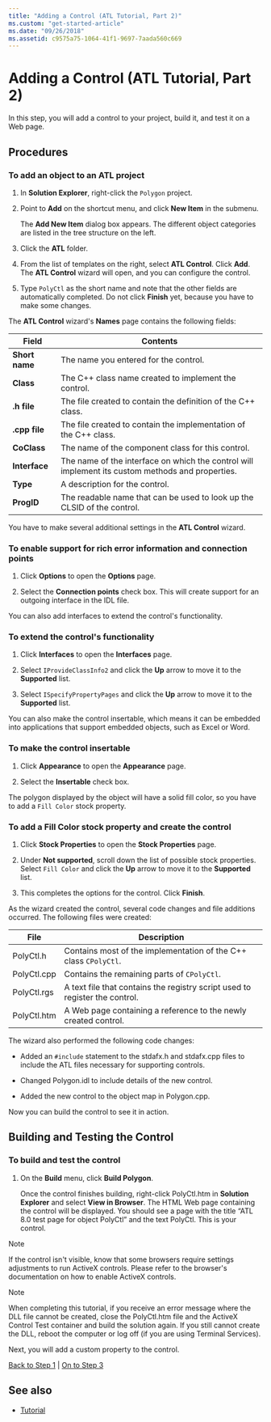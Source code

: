```yaml
---
title: "Adding a Control (ATL Tutorial, Part 2)"
ms.custom: "get-started-article"
ms.date: "09/26/2018"
ms.assetid: c9575a75-1064-41f1-9697-7aada560c669
---
```

# Adding a Control (ATL Tutorial, Part 2)

In this step, you will add a control to your project, build it, and test it on a Web page.

## Procedures

### To add an object to an ATL project

1. In **Solution Explorer**, right-click the `Polygon` project.

1. Point to **Add** on the shortcut menu, and click **New Item** in the submenu.

    The **Add New Item** dialog box appears. The different object categories are listed in the tree structure on the left.

1. Click the **ATL** folder.

1. From the list of templates on the right, select **ATL Control**. Click **Add**. The **ATL Control** wizard will open, and you can configure the control.

1. Type `PolyCtl` as the short name and note that the other fields are automatically completed. Do not click **Finish** yet, because you have to make some changes.

The **ATL Control** wizard's **Names** page contains the following fields:

|Field|Contents|
|-----------|--------------|
|**Short name**|The name you entered for the control.|
|**Class**|The C++ class name created to implement the control.|
|**.h file**|The file created to contain the definition of the C++ class.|
|**.cpp file**|The file created to contain the implementation of the C++ class.|
|**CoClass**|The name of the component class for this control.|
|**Interface**|The name of the interface on which the control will implement its custom methods and properties.|
|**Type**|A description for the control.|
|**ProgID**|The readable name that can be used to look up the CLSID of the control.|

You have to make several additional settings in the **ATL Control** wizard.

### To enable support for rich error information and connection points

1. Click **Options** to open the **Options** page.

1. Select the **Connection points** check box. This will create support for an outgoing interface in the IDL file.

You can also add interfaces to extend the control's functionality.

### To extend the control's functionality

1. Click **Interfaces** to open the **Interfaces** page.

1. Select `IProvideClassInfo2` and click the **Up** arrow to move it to the **Supported** list.

1. Select `ISpecifyPropertyPages` and click the **Up** arrow to move it to the **Supported** list.

You can also make the control insertable, which means it can be embedded into applications that support embedded objects, such as Excel or Word.

### To make the control insertable

1. Click **Appearance** to open the **Appearance** page.

1. Select the **Insertable** check box.

The polygon displayed by the object will have a solid fill color, so you have to add a `Fill Color` stock property.

### To add a Fill Color stock property and create the control

1. Click **Stock Properties** to open the **Stock Properties** page.

1. Under **Not supported**, scroll down the list of possible stock properties. Select `Fill Color` and click the **Up** arrow to move it to the **Supported** list.

1. This completes the options for the control. Click **Finish**.

As the wizard created the control, several code changes and file additions occurred. The following files were created:

|File|Description|
|----------|-----------------|
|PolyCtl.h|Contains most of the implementation of the C++ class `CPolyCtl`.|
|PolyCtl.cpp|Contains the remaining parts of `CPolyCtl`.|
|PolyCtl.rgs|A text file that contains the registry script used to register the control.|
|PolyCtl.htm|A Web page containing a reference to the newly created control.|

The wizard also performed the following code changes:

- Added an `#include` statement to the stdafx.h and stdafx.cpp files to include the ATL files necessary for supporting controls.

- Changed Polygon.idl to include details of the new control.

- Added the new control to the object map in Polygon.cpp.

Now you can build the control to see it in action.

## Building and Testing the Control

### To build and test the control

1. On the **Build** menu, click **Build Polygon**.

    Once the control finishes building, right-click PolyCtl.htm in **Solution Explorer** and select **View in Browser**. The HTML Web page containing the control will be displayed. You should see a page with the title “ATL 8.0 test page for object PolyCtl” and the text PolyCtl. This is your control.

> [!NOTE]
> If the control isn't visible, know that some browsers require settings adjustments to run ActiveX controls. Please refer to the browser's documentation on how to enable ActiveX controls.

> [!NOTE]
> When completing this tutorial, if you receive an error message where the DLL file cannot be created, close the PolyCtl.htm file and the ActiveX Control Test container and build the solution again. If you still cannot create the DLL, reboot the computer or log off (if you are using Terminal Services).

Next, you will add a custom property to the control.

[Back to Step 1](../atl/creating-the-project-atl-tutorial-part-1.md) &#124; [On to Step 3](../atl/adding-a-property-to-the-control-atl-tutorial-part-3.md)

## See also

- [Tutorial](../atl/active-template-library-atl-tutorial.md)
